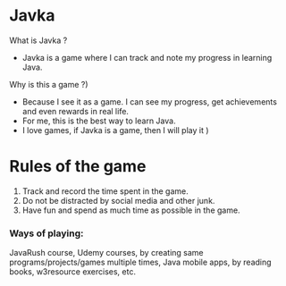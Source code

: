 
# Javka
What is Javka ?  
- Javka is a game where I can track and note my progress in learning Java.  

Why is this a game ?)  
- Because I see it as a game. I can see my progress, get achievements and even rewards in real life.
- For me, this is the best way to learn Java.
- I love games, if Javka is a game, then I will play it )

# Rules of the game
 
1. Track and record the time spent in the game.  
2. Do not be distracted by social media and other junk.
3. Have fun and spend as much time as possible in the game.

### Ways of playing:  
JavaRush course, Udemy courses, by creating same programs/projects/games multiple times, Java mobile apps, by reading books, w3resource exercises, etc.

